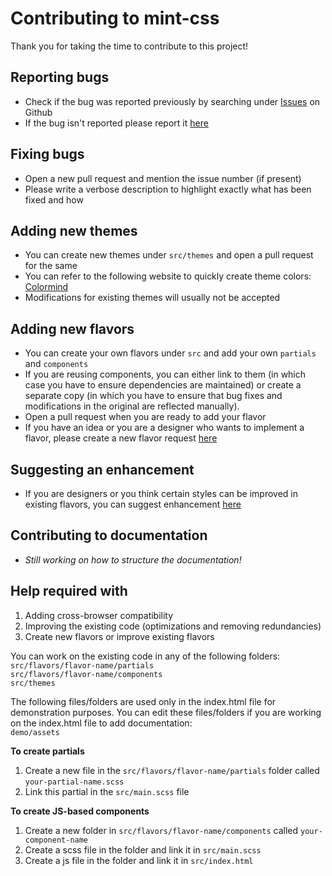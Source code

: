 # Contributing to mint-css
Thank you for taking the time to contribute to this project!

## Reporting bugs
* Check if the bug was reported previously by searching under [Issues](https://github.com/Saunved/mint-css/issues) on Github
* If the bug isn't reported please report it [here](https://github.com/Saunved/mint-css/issues/new/choose)

## Fixing bugs
* Open a new pull request and mention the issue number (if present)
* Please write a verbose description to highlight exactly what has been fixed and how

## Adding new themes
* You can create new themes under ```src/themes``` and open a pull request for the same
* You can refer to the following website to quickly create theme colors: [Colormind](http://colormind.io/template/material-dashboard/)
* Modifications for existing themes will usually not be accepted

## Adding new flavors
* You can create your own flavors under ```src``` and add your own ```partials``` and ```components```
* If you are reusing components, you can either link to them (in which case you have to ensure dependencies are maintained) or create a separate copy (in which you have to ensure that bug fixes and modifications in the original are reflected manually).
* Open a pull request when you are ready to add your flavor
* If you have an idea or you are a designer who wants to implement a flavor, please create a new flavor request [here](https://github.com/Saunved/mint-css/issues/new/choose)

## Suggesting an enhancement
* If you are designers or you think certain styles can be improved in existing flavors, you can suggest enhancement [here](https://github.com/Saunved/mint-css/issues/new/choose)

## Contributing to documentation
* *Still working on how to structure the documentation!*

## Help required with
1. Adding cross-browser compatibility
2. Improving the existing code (optimizations and removing redundancies)
3. Create new flavors or improve existing flavors

You can work on the existing code in any of the following folders:  
```src/flavors/flavor-name/partials```  
```src/flavors/flavor-name/components```  
```src/themes```

The following files/folders are used only in the index.html file for demonstration purposes. You can edit these files/folders if you are working on the index.html file to add documentation:    
```demo/assets```

**To create partials**
1. Create a new file in the ```src/flavors/flavor-name/partials``` folder called ```your-partial-name.scss```
2. Link this partial in the ```src/main.scss``` file

**To create JS-based components**
1. Create a new folder in ```src/flavors/flavor-name/components``` called ```your-component-name```
2. Create a scss file in the folder and link it in ```src/main.scss```
3. Create a js file in the folder and link it in ```src/index.html```
